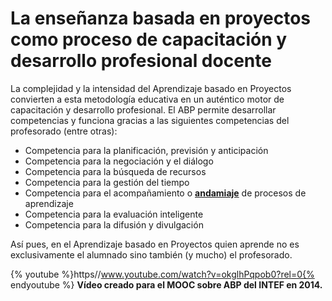 
# La enseñanza basada en proyectos como proceso de capacitación y desarrollo profesional docente

La complejidad y la intensidad del Aprendizaje basado en Proyectos convierten a esta metodología educativa en un auténtico motor de capacitación y desarrollo profesional. El ABP permite desarrollar competencias y funciona gracias a las siguientes competencias del profesorado (entre otras):

- Competencia para la planificación, previsión y anticipación
- Competencia para la negociación y el diálogo
- Competencia para la búsqueda de recursos
- Competencia para la gestión del tiempo
- Competencia para el acompañamiento o [**andamiaje**](http://cvc.cervantes.es/ensenanza/biblioteca_ele/diccio_ele/diccionario/andamiaje.htm) de procesos de aprendizaje
- Competencia para la evaluación inteligente
- Competencia para la difusión y divulgación

Así pues, en el Aprendizaje basado en Proyectos quien aprende no es exclusivamente el alumnado sino también (y mucho) el profesorado.

{% youtube %}https//www.youtube.com/watch?v=okglhPqpob0?rel=0{% endyoutube %}
**Vídeo creado para el MOOC sobre ABP del INTEF en 2014.**
